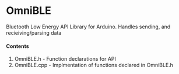 # OmniBLE

Bluetooth Low Energy API Library for Arduino. Handles sending, and recieiving/parsing data

#### Contents
1. OmniBLE.h - Function declarations for API
2. OmniBLE.cpp - Implmentation of functions declared in OmniBLE.h
